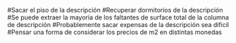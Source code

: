 #Sacar el piso de la descripción
#Recuperar dormitorios de la descripción 
#Se puede extraer la mayoria de los faltantes de surface total de la columna de descripción
#Probablemente sacar expensas de la descripción sea dificil
#Pensar una forma de considerar los precios de m2 en distintas monedas